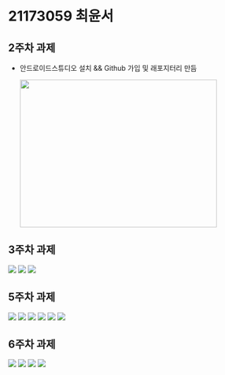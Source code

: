 # 21173059 최윤서

## 2주차 과제

- 안드로이드스튜디오 설치 && Github 가입 및 래포지터리 만듬

  <img width="400" height="300" src="./pic/2st_png.JPG"></img>

## 3주차 과제
 
  <img width="" height="" src="./pic/3주차_네이버.png"></img>
  <img width="" height="" src="./pic/3주차_전화걸기.png"></img>
  <img width="" height="" src="./pic/3주차_메인.png"></img>

## 5주차 과제
<img width="" height="" src="./pic/실습_1.JPG"></img>
<img width="" height="" src="./pic/실습_2.JPG"></img>
<img width="" height="" src="./pic/activity main_1.JPG"></img>
<img width="" height="" src="./pic/activity main_2.JPG"></img>
<img width="" height="" src="./pic/Mainactivity_1.JPG"></img>
<img width="" height="" src="./pic/Mainactivity_2.JPG"></img>

## 6주차 과제
<img width="" height="" src="./pic/6wk-1.JPG"></img>
<img width="" height="" src="./pic/6wk-2.JPG"></img>
<img width="" height="" src="./pic/6wk-3.JPG"></img>
<img width="" height="" src="./pic/6wk-4.JPG"></img>
